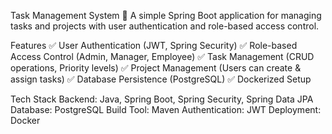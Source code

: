 Task Management System 📝
A simple Spring Boot application for managing tasks and projects with user authentication and role-based access control.

Features
✅ User Authentication (JWT, Spring Security)
✅ Role-based Access Control (Admin, Manager, Employee)
✅ Task Management (CRUD operations, Priority levels)
✅ Project Management (Users can create & assign tasks)
✅ Database Persistence (PostgreSQL)
✅ Dockerized Setup

Tech Stack
Backend: Java, Spring Boot, Spring Security, Spring Data JPA
Database: PostgreSQL
Build Tool: Maven
Authentication: JWT
Deployment: Docker
